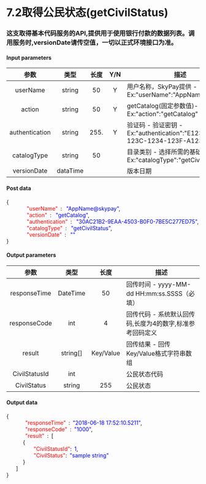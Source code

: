 # 7.2取得公民状态(getCivilStatus)
### 这支取得基本代码服务的API,提供用于使用银行付款的数据列表。调用服务时,versionDate请传空值，一切以正式环境接口为准。

#### Input parameters
| 参数                        |    类型     | 长度   |Y/N |描述|
| :-------------------------: | :-----------: |:-----:|:----:|--------------------------------|   
|userName|string|50|Y|用户名称，SkyPay提供 - Ex:"userName":"AppName@skypay"|
|action|string|50|Y|getCatalog(固定参数值)- Ex:"action":"getCatalog"|
|authentication |string |255.|Y|验证码 - 验证密钥 - Ex:"authentication":"E1234567-123C-1234-123F-A12345670"|
|catalogType |string|50||目录类别 - 选择所需的基础代码类别 - Ex:"catalogType":"getCivilStatus"|
|versionDate |dataTime|||版本日期|


#### Post data

{<br>
    <font color=red>&ensp;&ensp;&ensp;&ensp;"userName"</font> :  <font color=blue>"AppName@skypay"</font>,<br>
    <font color=red>&ensp;&ensp;&ensp;&ensp;"action"</font> :  <font color=blue>"getCatalog"</font>,<br>
    <font color=red>&ensp;&ensp;&ensp;&ensp;"authentication"</font> :  <font color=blue>"30AC21B2-9EAA-4503-B0F0-7BE5C277ED75"</font>,<br>
    <font color=red>&ensp;&ensp;&ensp;&ensp;"catalogType"</font> :  <font color=blue>"getCivilStatus"</font>,<br>
    <font color=red>&ensp;&ensp;&ensp;&ensp;"versionDate"</font> :  <font color=blue>""</font><br>
}


#### Output parameters
| 参数                        |    类型     | 长度    |描述|
| :-------------------------: | :-----------: |:-----:|--------------------------------|   
|responseTime |DateTime|50|回传时间 - yyyy-MM-dd HH:mm:ss.SSSS（必填）|
|responseCode |int|4|回传代码 - 系统默认回传码,长度为4的数字,标准参考回码定义|
|result |string[]|Key/Value|回传结果 - 回传Key/Value格式字符串数组|
|CivilStatusId|int||公民状态代码|
|CivilStatus|string|255|公民状态|

#### Output data

{<br>
   <font color=red>&ensp;&ensp;&ensp;&ensp;"responseTime"</font> : <font color=blue>"2018-06-18 17:52:10.5211"</font>,<br>
   <font color=red>&ensp;&ensp;&ensp;&ensp;"responseCode"</font> : <font color=blue>"1000"</font>,<br>
   <font color=red>&ensp;&ensp;&ensp;&ensp;"result"</font> : [<br>
       { <br>
       <font color=red>&ensp;&ensp;&ensp;&ensp;"CivilStatusId"</font>: <font color=blue>1</font>,<br>
       <font color=red>&ensp;&ensp;&ensp;&ensp;"CivilStatus"</font>: <font color=blue>"sample string"</font><br>
       }<br>
    ]<br>
}
